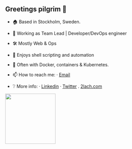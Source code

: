 ## Greetings pilgrim 👋

<!--
- :sparkles: I'am a Web developer with DevOps tendencies.
- 🗨️ What I tell people: "I break stuff on the internet"
-->
- 🏠 Based in Stockholm, Sweden.
- :briefcase: Working as Team Lead | Developer/DevOps engineer

- :hammer_and_wrench: Mostly Web & Ops 
- 🧰 Enjoys shell scripting and automation
- 🌱 Often with Docker, containers & Kubernetes.

- 📫 How to reach me: 
  · [Email](mailto:stefanlachmann@hotmail.com)
- ❔ More info:
  · [Linkedin](https://www.linkedin.com/in/slachmann/) 
  · [Twitter](https://twitter.com/2lach)
  . [2lach.com](https://2lach.com)

<a href="https://github.com/2lach">
  <img height="160em" src="https://github-readme-stats.vercel.app/api/top-langs/?username=2lach&layout=compact&theme=onedark">
</a>


  <!-- theme= dark, radical, merko, gruvbox, tokyonight, onedark, cobalt, synthwave, highcontrast, dracula -->
<!--





**2lach/2lach** is a ✨ _special_ ✨ repository because its `README.md` (this file) appears on your GitHub profile.

Here are some ideas to get you started:

- 🔭 I’m currently working on ...
- 🌱 I’m currently learning ...
- 👯 I’m looking to collaborate on ...
- 🤔 I’m looking for help with ...
- 💬 Ask me about ...
- 📫 How to reach me: ...
- 😄 Pronouns: ...
<br/>
<b>Uses</b>
- 🌸 <i>OS:</i> MacOS and Debian

- 💻 <i>Laptop: </i> Macbook Pro

- 🔍 <i>Browser: </i> Chrome, Brave, Firefox

- 🔲 <i>Terminal </i> iTerm2

- 🔧 <i>Code Editor:</i> VSCode, (n)Vim



docs:
Get more stuff here:
https://github.com/anuraghazra/github-readme-stats

--------- 
<details>	
from : https://github.com/kura
 * Themes
    * [Eevee](https://kura.gg/eevee) ([repo](https://github.com/kura/eevee))
    * [Hauntr](https://kura.gg/hauntr) ([repo](https://github.com/kura/hauntr))
    * [Ghastly](https://kura.gg/ghastly) ([repo](https://github.com/kura/ghastly))
  * Plugins/packages/tools
    * [Lightbox](https://kura.gg/lightbox) ([repo](https://github.com/kura/lightbox))
    * [Pelican YouTube](https://kura.gg/pelican-youtube) ([repo](https://github.com/kura/pelican_youtube))
    * [Pelican Vimeo](https://kura.gg/pelican-vimeo) ([repo](https://github.com/kura/pelican_vimeo))
    * [Pelican GitHub Projects](https://kura.gg/pelican-githubprojects) ([repo](https://github.com/kura/pelican-githubprojects))
    * [Pelican FontAwesome](https://kura.gg/pelican-fontawesome) ([repo](https://github.com/kura/pelican-fontawesome))
</details>
--> 
